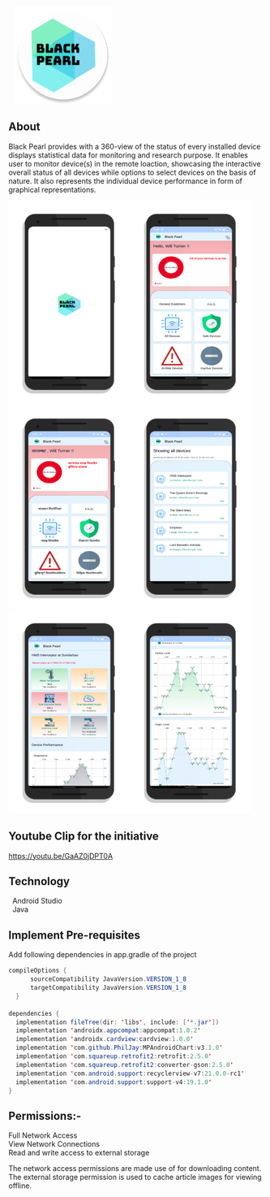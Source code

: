 &nbsp;&nbsp;
<img style="align-content: center;" src="https://github.com/GangOf7/MobileApp/blob/master/app/src/main/res/mipmap-xxxhdpi/ic_launcher.png">

## About
Black Pearl provides with a 360-view of the status of every installed device displays statistical data for monitoring and research purpose. It enables user to monitor device(s) in the remote loaction, showcasing the interactive overall status of all devices while options to select devices on the basis of nature. It also represents the individual device performance in form of graphical representations. <br>

<img width="240" style="align-content: center;" height="400" src="https://github.com/GangOf7/MobileApp/blob/master/app/src/main/res/drawable-mdpi/app_splash.png"><img width="240" style="align-content: center;" height="400" src="https://github.com/GangOf7/MobileApp/blob/master/app/src/main/res/drawable-mdpi/app_home_english.png"><img width="240" style="align-content: center;" height="400" src="https://github.com/GangOf7/MobileApp/blob/master/app/src/main/res/drawable-mdpi/app_home_bangla.png"><img width="240" style="align-content: center;" height="400" src="https://github.com/GangOf7/MobileApp/blob/master/app/src/main/res/drawable-mdpi/app_device_list.png"><img width="240" style="align-content: center;" height="400" src="https://github.com/GangOf7/MobileApp/blob/master/app/src/main/res/drawable-mdpi/app_device_detail.png"><img width="240" style="align-content: center;" height="400" src="https://github.com/GangOf7/MobileApp/blob/master/app/src/main/res/drawable-mdpi/app_detail_chart.png">

## Youtube Clip for the initiative
https://youtu.be/GaAZ0jDPT0A

## Technology
&nbsp;&nbsp;Android Studio <br>
&nbsp;&nbsp;Java <br>

## Implement Pre-requisites

Add following dependencies in app.gradle of the project
  ```java
  compileOptions {
        sourceCompatibility JavaVersion.VERSION_1_8
        targetCompatibility JavaVersion.VERSION_1_8
    }
    
dependencies {
    implementation fileTree(dir: 'libs', include: ['*.jar'])
    implementation 'androidx.appcompat:appcompat:1.0.2'
    implementation 'androidx.cardview:cardview:1.0.0'
    implementation 'com.github.PhilJay:MPAndroidChart:v3.1.0'
    implementation 'com.squareup.retrofit2:retrofit:2.5.0'
    implementation 'com.squareup.retrofit2:converter-gson:2.5.0'
    implementation 'com.android.support:recyclerview-v7:21.0.0-rc1'
    implementation 'com.android.support:support-v4:19.1.0'
}
```

## Permissions:-

Full Network Access <br>
View Network Connections<br>
Read and write access to external storage<br>

The network access permissions are made use of for downloading content. The external storage permission is used to cache article images for viewing offline. 


 






